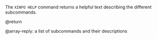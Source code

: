 The `XINFO HELP` command returns a helpful text describing the different
subcommands.

@return

@array-reply: a list of subcommands and their descriptions
